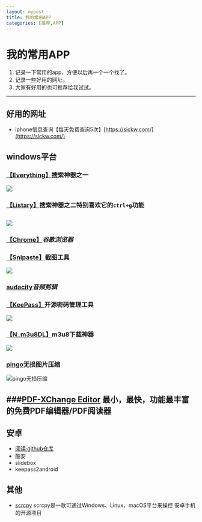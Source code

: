 ```yaml
---
layout: mypost
title: 我的常用APP
categories: [推荐,APP]
---
```


# 我的常用APP
1. 记录一下常用的app，方便以后再一个一个找了。
2. 记录一些好用的网址。
3. 大家有好用的也可推荐给我试试。

-----

## 好用的网址

- iphone信息查询【每天免费查询5次】[https://sickw.com/](https://sickw.com/)

## windows平台
### [【Everything】](https://www.voidtools.com/)**搜索神器之一**
  ![](https://i.loli.net/2021/01/25/vdmkXTN6WG5yElu.png)

### [【Listary】](https://www.listarypro.com/)**搜索神器之二**特别喜欢它的`ctrl+g`功能
  ![](https://i.loli.net/2021/01/25/vVbqakX7M6c1Uog.png)
------
### [【Chrome】](https://www.iplaysoft.com/tools/chrome/)*谷歌浏览器*

### [【Snipaste】](https://zh.snipaste.com/)**截图工具**
![](https://i.loli.net/2021/01/25/nLvp2qrbBGON938.jpg)

### [audacity]()*音频剪辑*

### [【KeePass】](https://keepass.info/)**开源密码管理工具**
![](https://i.loli.net/2021/01/25/htZYyWbPM8N39Bn.png)

### [【N_m3u8DL】](https://github.com/nilaoda/N_m3u8DL-CLI/)**m3u8下载神器**
![](https://i.loli.net/2021/01/25/lfrZbCEkyoRdch8.gif)

### [pingo](https://css-ig.net/pingo)**无损图片压缩**
![pingo无损压缩](https://i.loli.net/2021/03/04/pTVLFnNtdx3D6yX.jpg)

###[PDF-XChange Editor](https://www.baidu.com/s?wd=PDF-XChange%20Pro) 最小，最快，功能最丰富的免费PDF编辑器/PDF阅读器
------
## 安卓

- [阅读·github仓库](https://github.com/gedoor/legado)
- 酷安
- slidebox
- keepass2android

## 其他
- [scrcpy](https://github.com/Genymobile/scrcpy/) scrcpy是一款可通过Windows、Linux、macOS平台来操控 安卓手机的开源项目
